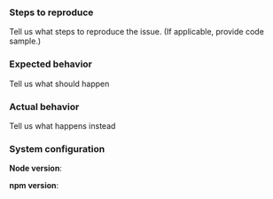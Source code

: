 ### Steps to reproduce
Tell us what steps to reproduce the issue. (If applicable, provide code sample.)

### Expected behavior
Tell us what should happen

### Actual behavior
Tell us what happens instead

### System configuration
**Node version**:

**npm version**:
